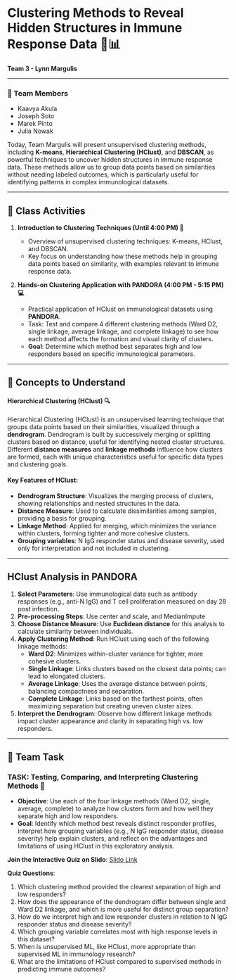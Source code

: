 # Clustering Methods to Reveal Hidden Structures in Immune Response Data 🧩📊
**Team 3 - Lynn Margulis**

---

### 👥 Team Members
- Kaavya Akula
- Joseph Soto
- Marek Pinto
- Julia Nowak

Today, Team Margulis will present unsupervised clustering methods, including **K-means**, **Hierarchical Clustering (HClust)**, and **DBSCAN**, as powerful techniques to uncover hidden structures in immune response data. These methods allow us to group data points based on similarities without needing labeled outcomes, which is particularly useful for identifying patterns in complex immunological datasets.

---

## 🌟 Class Activities

1. **Introduction to Clustering Techniques (Until 4:00 PM) 🧠**
   - Overview of unsupervised clustering techniques: K-means, HClust, and DBSCAN.
   - Key focus on understanding how these methods help in grouping data points based on similarity, with examples relevant to immune response data.

2. **Hands-on Clustering Application with PANDORA (4:00 PM - 5:15 PM) 💻**
   - Practical application of HClust on immunological datasets using **PANDORA**.
   - Task: Test and compare 4 different clustering methods (Ward D2, single linkage, average linkage, and complete linkage) to see how each method affects the formation and visual clarity of clusters.
   - **Goal**: Determine which method best separates high and low responders based on specific immunological parameters.

---

## 🧩 Concepts to Understand

#### Hierarchical Clustering (HClust) 🔍
Hierarchical Clustering (HClust) is an unsupervised learning technique that groups data points based on their similarities, visualized through a **dendrogram**. Dendrogram is built by successively merging or splitting clusters based on distance, useful for identifying nested cluster structures. Different **distance measures** and **linkage methods** influence how clusters are formed, each with unique characteristics useful for specific data types and clustering goals.

#### Key Features of HClust:
- **Dendrogram Structure**: Visualizes the merging process of clusters, showing relationships and nested structures in the data.
- **Distance Measure**: Used to calculate dissimilarities among samples, providing a basis for grouping.
- **Linkage Method**: Applied for merging, which minimizes the variance within clusters, forming tighter and more cohesive clusters.
- **Grouping variables**: N IgG responder status and disease severity, used only for interpretation and not included in clustering.

---

## HClust Analysis in PANDORA
1. **Select Parameters**: Use immunological data such as antibody responses (e.g., anti-N IgG) and T cell proliferation measured on day 28 post infection.
2. **Pre-processing Steps**: Use center and scale, and MedianImpute
3. **Choose Distance Measure**: Use **Euclidean distance** for this analysis to calculate similarity between individuals.
4. **Apply Clustering Method**: Run HClust using each of the following linkage methods:
   - **Ward D2**: Minimizes within-cluster variance for tighter, more cohesive clusters.
   - **Single Linkage**: Links clusters based on the closest data points; can lead to elongated clusters.
   - **Average Linkage**: Uses the average distance between points, balancing compactness and separation.
   - **Complete Linkage**: Links based on the farthest points, often maximizing separation but creating uneven cluster sizes.
5. **Interpret the Dendrogram**: Observe how different linkage methods impact cluster appearance and clarity in separating high vs. low responders.

---

## 🎯 Team Task

### TASK: Testing, Comparing, and Interpreting Clustering Methods 🔄
- **Objective**: Use each of the four linkage methods (Ward D2, single, average, complete) to analyze how clusters form and how well they separate high and low responders.
- **Goal**: Identify which method best reveals distinct responder profiles, interpret how grouping variables (e.g., N IgG responder status, disease severity) help explain clusters, and reflect on the advantages and limitations of using HClust in this exploratory analysis.

**Join the Interactive Quiz on Slido**: [Slido Link](https://app.sli.do/event/goiF4Knx2J2M5bHahCZ7XA)

**Quiz Questions**:
1. Which clustering method provided the clearest separation of high and low responders?
2. How does the appearance of the dendrogram differ between single and Ward D2 linkage, and which is more useful for distinct group separation?
3. How do we interpret high and low responder clusters in relation to N IgG responder status and disease severity?
4. Which grouping variable correlates most with high response levels in this dataset?
5. When is unsupervised ML, like HClust, more appropriate than supervised ML in immunology research?
6. What are the limitations of HClust compared to supervised methods in predicting immune outcomes?